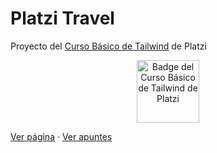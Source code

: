 # Platzi Travel

Proyecto del [Curso Básico de Tailwind](https://platzi.com/cursos/tailwind/) de Platzi

<p align="center">
  <img src="https://static.platzi.com/media/achievements/piezas-basico-tailwind_badge-e301d7b7-4227-42ff-8aa9-0e1ecbf4b4e1.png" alt="Badge del Curso Básico de Tailwind de Platzi" width="100" />
</p>

[Ver página](https://criniguez-platzi-travel.vercel.app/) · [Ver apuntes](https://cristianiniguez.notion.site/Curso-B-sico-de-Tailwind-a0ad96bd67db4230ab1c3ab47aec64c2)
